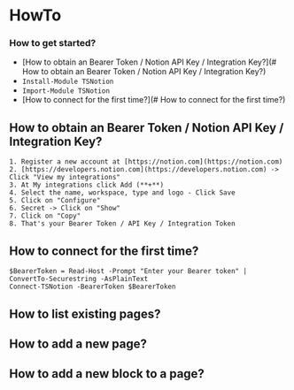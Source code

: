 # HowTo


### How to get started?
* [How to obtain an Bearer Token / Notion API Key / Integration Key?](# How to obtain an Bearer Token / Notion API Key / Integration Key?)
* ```Install-Module TSNotion```
* ```Import-Module TSNotion```
* [How to connect for the first time?](# How to connect for the first time?)


## How to obtain an Bearer Token / Notion API Key / Integration Key?
    1. Register a new account at [https://notion.com](https://notion.com)
    2. [https://developers.notion.com](https://developers.notion.com) -> Click "View my integrations"
    3. At My integrations click Add (**+**)
    4. Select the name, workspace, type and logo - Click Save
    5. Click on "Configure"
    6. Secret -> Click on "Show"
    7. Click on "Copy"
    8. That's your Bearer Token / API Key / Integration Token

## How to connect for the first time?
```
$BearerToken = Read-Host -Prompt "Enter your Bearer token" | ConvertTo-Securestring -AsPlainText
Connect-TSNotion -BearerToken $BearerToken
```

## How to list existing pages?

## How to add a new page?

## How to add a new block to a page?
